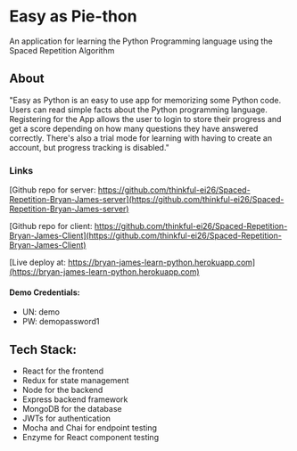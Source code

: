 # Easy as Pie-thon

An application for learning the Python Programming language using the Spaced Repetition Algorithm

## About

"Easy as Python is an easy to use app for memorizing some Python code. Users can read simple facts about the Python programming language. Registering for the App allows the user to login to store their progress and get a score depending on how many questions they have answered correctly. There's also a trial mode for learning with having to create an account, but progress tracking is disabled."

### Links

[Github repo for server: https://github.com/thinkful-ei26/Spaced-Repetition-Bryan-James-server](https://github.com/thinkful-ei26/Spaced-Repetition-Bryan-James-server)

[Github repo for client: https://github.com/thinkful-ei26/Spaced-Repetition-Bryan-James-Client](https://github.com/thinkful-ei26/Spaced-Repetition-Bryan-James-Client)

[Live deploy at: https://bryan-james-learn-python.herokuapp.com](https://bryan-james-learn-python.herokuapp.com)

#### Demo Credentials:

- UN: demo
- PW: demopassword1

## Tech Stack:

- React for the frontend
- Redux for state management
- Node for the backend
- Express backend framework
- MongoDB for the database
- JWTs for authentication
- Mocha and Chai for endpoint testing
- Enzyme for React component testing
